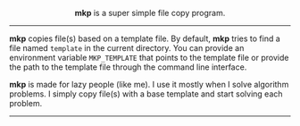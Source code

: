 <div align="center">

**mkp** is a super simple file copy program.

</div>

---

**mkp** copies file(s) based on a template file. By default, **mkp** tries to find a file named `template` in the current directory. You can provide an environment variable `MKP_TEMPLATE` that points to the template file or provide the path to the template file through the command line interface.

**mkp** is made for lazy people (like me). I use it mostly when I solve algorithm problems. I simply copy file(s) with a base template and start solving each problem.

---
